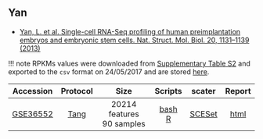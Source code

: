 
## Yan
* [Yan, L. et al. Single-cell RNA-Seq profiling of human preimplantation embryos and embryonic stem cells. Nat. Struct. Mol. Biol. 20, 1131–1139 (2013)](http://dx.doi.org/10.1038/nsmb.2660)

!!! note
    RPKMs values were downloaded from [Supplementary Table S2](http://www.nature.com/nsmb/journal/v20/n9/extref/nsmb.2660-S2.xlsx) and exported to the `csv` format on 24/05/2017 and are stored [here](https://s3.amazonaws.com/scrnaseq-public-datasets/manual-data/yan/nsmb.2660-S2.csv).

|Accession|Protocol|Size|Scripts|scater|Report|
|:-:|:-:|:-:|:-:|:-:|:-:|
|[GSE36552](https://www.ncbi.nlm.nih.gov/geo/query/acc.cgi?acc=GSE36552)|[Tang](http://www.nature.com/doifinder/10.1038/nmeth.1315)|20214 features<br>90 samples |[bash](https://github.com/hemberg-lab/scRNA.seq.datasets/blob/master/bash/yan.sh)<br>[R](https://github.com/hemberg-lab/scRNA.seq.datasets/blob/master/R/yan.R)|[SCESet](https://scrnaseq-public-datasets.s3.amazonaws.com/scater-objects/yan.rds)|[html](https://scrnaseq-public-datasets.s3.amazonaws.com/scater-reports/yan.html)|
